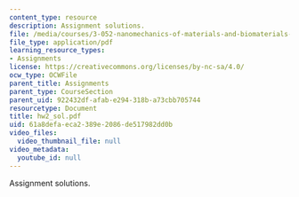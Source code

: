 ```yaml
---
content_type: resource
description: Assignment solutions.
file: /media/courses/3-052-nanomechanics-of-materials-and-biomaterials-spring-2007/61a8defaeca2389e2086de517982dd0b_hw2_sol.pdf
file_type: application/pdf
learning_resource_types:
- Assignments
license: https://creativecommons.org/licenses/by-nc-sa/4.0/
ocw_type: OCWFile
parent_title: Assignments
parent_type: CourseSection
parent_uid: 922432df-afab-e294-318b-a73cbb705744
resourcetype: Document
title: hw2_sol.pdf
uid: 61a8defa-eca2-389e-2086-de517982dd0b
video_files:
  video_thumbnail_file: null
video_metadata:
  youtube_id: null
---
```

Assignment solutions.